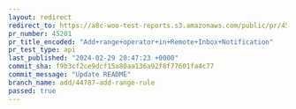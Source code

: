 ```yaml
---
layout: redirect
redirect_to: https://a8c-woo-test-reports.s3.amazonaws.com/public/pr/45201/api/index.html
pr_number: 45201
pr_title_encoded: "Add+range+operator+in+Remote+Inbox+Notification"
pr_test_type: api
last_published: "2024-02-29 20:47:23 +0000"
commit_sha: f9b3cf2ce9dcf15a80aa136a92f8f77601fa4c77
commit_message: "Update README"
branch_name: add/44787-add-range-rule
passed: true
---
```

